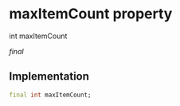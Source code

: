 


# maxItemCount property







int maxItemCount
  
_<span class="feature">final</span>_






## Implementation

```dart
final int maxItemCount;
```







